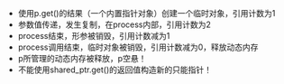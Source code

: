 * 使用p.get()的结果（一个内置指针对象）创建一个临时对象，引用计数为1
* 参数值传递，发生复制，在process内部，引用计数为2
* process结束，形参被销毁，引用计数减为1
* process调用结束，临时对象被销毁，引用计数减为0，释放动态内存
* p所管理的动态内存被释放，p空悬！
* 不能使用shared_ptr.get()的返回值构造新的只能指针！